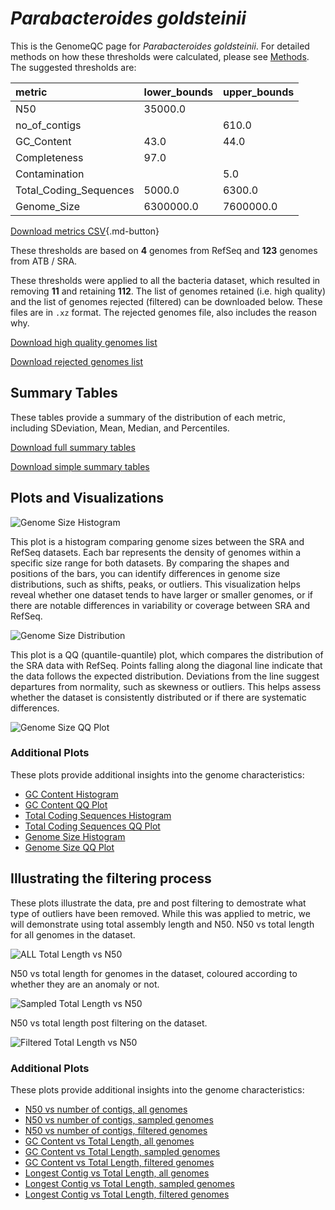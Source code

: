 # *Parabacteroides goldsteinii*

This is the GenomeQC page for *Parabacteroides goldsteinii*. For detailed methods on how these thresholds were calculated, please see [Methods](../../methods.md).
The suggested thresholds are: 

| metric                 | lower_bounds   | upper_bounds   |
|:-----------------------|:---------------|:---------------|
| N50                    | 35000.0        |                |
| no_of_contigs          |                | 610.0          |
| GC_Content             | 43.0           | 44.0           |
| Completeness           | 97.0           |                |
| Contamination          |                | 5.0            |
| Total_Coding_Sequences | 5000.0         | 6300.0         |
| Genome_Size            | 6300000.0      | 7600000.0      |

[Download metrics CSV](Parabacteroides_goldsteinii_metrics.csv){.md-button}


These thresholds are based on **4** genomes from RefSeq and **123** genomes from ATB / SRA.

These thresholds were applied to all the bacteria dataset, which resulted in removing **11** and retaining **112**.
The list of genomes retained (i.e. high quality) and the list of genomes rejected (filtered) can be downloaded below. These files are in `.xz` format. The rejected genomes file, also includes the reason why.

[Download high quality genomes list](Parabacteroides_goldsteinii_high_quality_genomes.csv.xz)


[Download rejected genomes list](Parabacteroides_goldsteinii_filtered_out_genomes.csv.xz)



## Summary Tables
These tables provide a summary of the distribution of each metric, including SDeviation, Mean, Median, and Percentiles.

[Download full summary tables](summary.csv)

[Download simple summary tables](selected_summary.csv)

## Plots and Visualizations

![Genome Size Histogram](Genome_Size_refseq_histogram_kde.png)

This plot is a histogram comparing genome sizes between the SRA and RefSeq datasets. Each bar represents the density of genomes within a specific size range for both datasets. By comparing the shapes and positions of the bars, you can identify differences in genome size distributions, such as shifts, peaks, or outliers. This visualization helps reveal whether one dataset tends to have larger or smaller genomes, or if there are notable differences in variability or coverage between SRA and RefSeq.

![Genome Size Distribution](Genome_Size_refseq_histogram_kde.png)

This plot is a QQ (quantile-quantile) plot, which compares the distribution of the SRA data with RefSeq. Points falling along the diagonal line indicate that the data follows the expected distribution. Deviations from the line suggest departures from normality, such as skewness or outliers. This helps assess whether the dataset is consistently distributed or if there are systematic differences.

![Genome Size QQ Plot](Genome_Size_refseq_qqplot.png)

### Additional Plots

These plots provide additional insights into the genome characteristics:

- [GC Content Histogram](GC_Content_refseq_histogram_kde.png)
- [GC Content QQ Plot](GC_Content_refseq_qqplot.png)
- [Total Coding Sequences Histogram](Total_Coding_Sequences_refseq_histogram_kde.png)
- [Total Coding Sequences QQ Plot](Total_Coding_Sequences_refseq_qqplot.png)
- [Genome Size Histogram](Genome_Size_refseq_histogram_kde.png)
- [Genome Size QQ Plot](Genome_Size_refseq_qqplot.png)
## Illustrating the filtering process
These plots illustrate the data, pre and post filtering to demostrate what type of outliers have been removed. While this was applied to metric, we will demonstrate using total assembly length and N50.
N50 vs total length for all genomes in the dataset.

![ALL Total Length vs N50](Parabacteroides_goldsteinii_all_total_length_N50.png)

N50 vs total length for genomes in the dataset, coloured according to whether they are an anomaly or not.

![Sampled Total Length vs N50](Parabacteroides_goldsteinii_sample_total_length_N50.png)

N50 vs total length post filtering on the dataset.

![Filtered Total Length vs N50](Parabacteroides_goldsteinii_filt_total_length_N50.png)

### Additional Plots

These plots provide additional insights into the genome characteristics:

- [N50 vs number of contigs, all genomes](Parabacteroides_goldsteinii_all_N50_number.png)
- [N50 vs number of contigs, sampled genomes](Parabacteroides_goldsteinii_sample_N50_number.png)
- [N50 vs number of contigs, filtered genomes](Parabacteroides_goldsteinii_filt_N50_number.png)
- [GC Content vs Total Length, all genomes](Parabacteroides_goldsteinii_all_total_length_GC_Content.png)
- [GC Content vs Total Length, sampled genomes](Parabacteroides_goldsteinii_sample_total_length_GC_Content.png)
- [GC Content vs Total Length, filtered genomes](Parabacteroides_goldsteinii_filt_total_length_GC_Content.png)
- [Longest Contig vs Total Length, all genomes](Parabacteroides_goldsteinii_all_total_length_longest.png)
- [Longest Contig vs Total Length, sampled genomes](Parabacteroides_goldsteinii_sample_total_length_longest.png)
- [Longest Contig vs Total Length, filtered genomes](Parabacteroides_goldsteinii_filt_total_length_longest.png)

